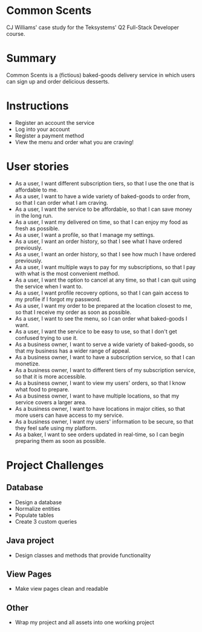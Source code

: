 # Common Scents
CJ Williams' case study for the Teksystems' Q2 Full-Stack Developer course.

# Summary
Common Scents is a (fictious) baked-goods delivery service in which users can sign up and order delicious desserts.

# Instructions
- Register an account the service
- Log into your account
- Register a payment method
- View the menu and order what you are craving!

# User stories
- As a user, I want different subscription tiers, so that I use the one that is affordable to me.
- As a user, I want to have a wide variety of baked-goods to order from, so that I can order what I am craving.
- As a user, I want the service to be affordable, so that I can save money in the long run.
- As a user, I want my delivered on time, so that I can enjoy my food as fresh as possible.
- As a user, I want a profile, so that I manage my settings.
- As a user, I want an order history, so that I see what I have ordered previously.
- As a user, I want an order history, so that I see how much I have ordered previously.
- As a user, I want multiple ways to pay for my subscriptions, so that I pay with what is the most convenient method.
- As a user, I want the option to cancel at any time, so that I can quit using the service when I want to.
- As a user, I want profile recovery options, so that I can gain access to my profile if I forgot my password.
- As a user, I want my order to be prepared at the location closest to me, so that I receive my order as soon as possible.
- As a user, I want to see the menu, so I can order what baked-goods I want.
- As a user, I want the service to be easy to use, so that I don't get confused trying to use it.
- As a business owner, I want to serve a wide variety of baked-goods, so that my business has a wider range of appeal.
- As a business owner, I want to have a subscription service, so that I can monetize.
- As a business owner, I want to different tiers of my subscription service, so that it is more accessible.
- As a business owner, I want to view my users' orders, so that I know what food to prepare.
- As a business owner, I want to have multiple locations, so that my service covers a larger area.
- As a business owner, I want to have locations in major cities, so that more users can have access to my service.
- As a business owner, I want my users' information to be secure, so that they feel safe using my platform.
- As a baker, I want to see orders updated in real-time, so I can begin preparing them as soon as possible.

# Project Challenges
## Database
- Design a database
- Normalize entities
- Populate tables
- Create 3 custom queries
## Java project
- Design classes and methods that provide functionality
## View Pages
- Make view pages clean and readable
## Other
- Wrap my project and all assets into one working project